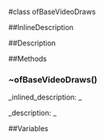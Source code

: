 #class ofBaseVideoDraws


<!--
_visible: True_
_advanced: True_
_istemplated: False_
-->

##InlineDescription






##Description





##Methods



### ~ofBaseVideoDraws()

<!--
_syntax: ~ofBaseVideoDraws()_
_name: ~ofBaseVideoDraws_
_returns: _
_returns_description: _
_parameters: _
_access: public_
_version_started: 007_
_version_deprecated: _
_summary: _
_constant: False_
_static: False_
_visible: True_
_advanced: False_
-->

_inlined_description: _








_description: _








<!----------------------------------------------------------------------------->

##Variables



